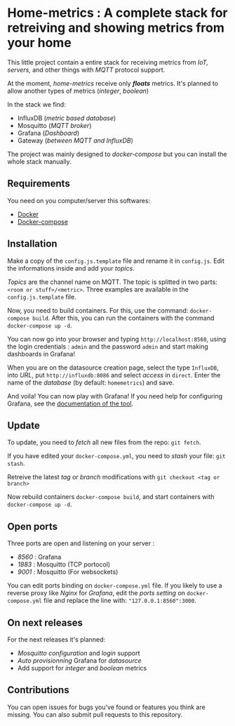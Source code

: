# Home-metrics : A complete stack for retreiving and showing metrics from your home
This little project contain a entire stack for receiving metrics from _IoT, servers,_ and other things with _MQTT_ protocol support. 

At the moment, _home-metrics_ receive only **_floats_** metrics. It's planned to allow another types of metrics (_integer_, _boolean_)

In the stack we find:
 * InfluxDB (_metric based database_)
 * Mosquitto (_MQTT broker_)
 * Grafana (_Dashboard_)
 * Gateway (_between MQTT and InfluxDB_)

The project was mainly designed to _docker-compose_ but you can install the whole stack manually.


## Requirements
You need on you computer/server this softwares:
 * [Docker](https://docker.com)
 * [Docker-compose](https://docs.docker.com/compose/)


## Installation
Make a copy of the ```config.js.template``` file and rename it in ```config.js```. Edit the informations inside and add your _topics_.

_Topics_ are the channel name on MQTT. The topic is splitted in two parts: ```<room or stuff>/<metric>```. Three examples are available in the ```config.js.template``` file.

Now, you need to build containers. For this, use the command: ```docker-compose build```. After this, you can run the containers with the command ```docker-compose up -d```.

You can now go into your browser and typing ```http://localhost:8560```, using the login credentials : ```admin``` and the password ```admin``` and start making dashboards in Grafana!

When you are on the datasource creation page, select the type ```InfluxDB```, into _URL_, put ```http://influxdb:8086``` and select _access_ in ```direct```. Enter the name of the _database_ (by default: ```homemetrics```) and save.

And voila! You can now play with Grafana! If you need help for configuring Grafana, see the [documentation of the tool](http://docs.grafana.org/).


## Update
To update, you need to _fetch_ all new files from the repo: ```git fetch```.

If you have edited your ```docker-compose.yml```, you need to _stash_ your file: ```git stash```.

Retreive the latest _tag_ or _branch_ modifications with ```git checkout <tag or branch>```

Now rebuild containers ```docker-compose build```, and start containers with ```docker-compose up -d```.


## Open ports
Three ports are open and listening on your server :
 * _8560_ : Grafana
 * _1883_ : Mosquitto (TCP portocol)
 * _9001_ : Mosquitto (For websockets)

You can edit ports binding on ```docker-compose.yml``` file. If you likely to use a reverse proxy like _Nginx_ for _Grafana_, edit the _ports setting_ on ```docker-compose.yml``` file and replace the line with: ```"127.0.0.1:8560":3000```.


## On next releases
For the next releases it's planned:
 * _Mosquitto configuration_ and _login_ support
 * _Auto provisionning_ Grafana for _datasource_
 * Add support for _integer_ and _boolean_ metrics


## Contributions
You can open issues for bugs you've found or features you think are missing. You can also submit pull requests to this repository.
